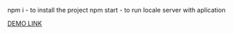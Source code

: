 npm i - to install the project
npm start - to run locale server with aplication
 
[DEMO LINK](https://webdevw.github.io/appTodos/)
